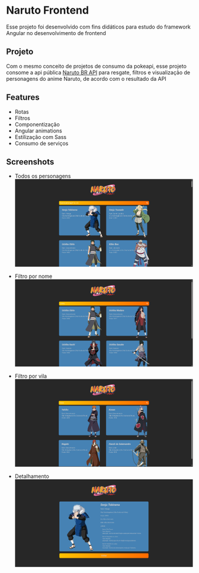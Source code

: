# Naruto Frontend

Esse projeto foi desenvolvido com fins didáticos para estudo do framework Angular no desenvolvimento de frontend

## Projeto
Com o mesmo conceito de projetos de consumo da pokeapi, esse projeto consome a api pública [Naruto BR API](https://naruto-br-api.site/) para resgate, filtros e visualização de personagens do anime Naruto, de acordo com o resultado da API

## Features
- Rotas
- Filtros
- Componentização
- Angular animations
- Estilização com Sass
- Consumo de serviços

## Screenshots
- Todos os personagens
![](./screenshots/all-characters.png)

- Filtro por nome
![](./screenshots/filter-uchiha.png)

- Filtro por vila
![](./screenshots/filter-chuva.png)
 
- Detalhamento
![](./screenshots/detail-tobirama.png)

